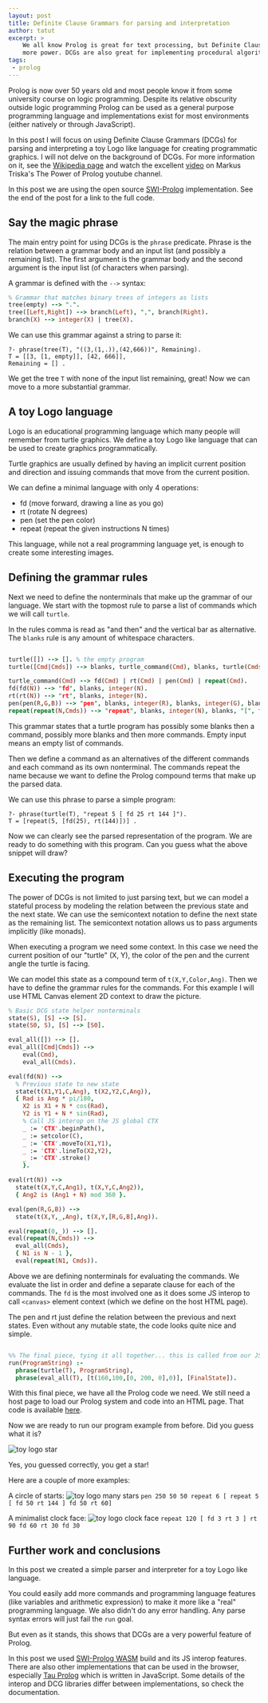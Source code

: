 ```yaml
---
layout: post
title: Definite Clause Grammars for parsing and interpretation
author: tatut
excerpt: >
    We all know Prolog is great for text processing, but Definite Clause Grammars (DCGs) have much
    more power. DCGs are also great for implementing procedural algorithms.
tags:
 - prolog
---
```


Prolog is now over 50 years old and most people know it from some university course on logic
programming. Despite its relative obscurity outside logic programming Prolog can be used as a
general purpose programming language and implementations exist for most environments (either
natively or through JavaScript).

In this post I will focus on using Definite Clause Grammars (DCGs) for parsing and interpreting a
toy Logo like language for creating programmatic graphics. I will not delve on the background of
DCGs. For more information on it, see the [Wikipedia page](https://en.wikipedia.org/wiki/Definite_clause_grammar)
and watch the excellent [video](https://www.youtube.com/watch?v=CvLsVfq6cks) on Markus Triska's
The Power of Prolog youtube channel.

In this post we are using the open source [SWI-Prolog](https://www.swi-prolog.org) implementation.
See the end of the post for a link to the full code.

## Say the magic phrase

The main entry point for using DCGs is the `phrase` predicate. Phrase is the relation between a
grammar body and an input list (and possibly a remaining list). The first argument is the grammar
body and the second argument is the input list (of characters when parsing).

A grammar is defined with the `-->` syntax:

```prolog
% Grammar that matches binary trees of integers as lists
tree(empty) --> ".".
tree([Left,Right]) --> branch(Left), ",", branch(Right).
branch(X) --> integer(X) | tree(X).
```

We can use this grammar against a string to parse it:
```
?- phrase(tree(T), "((3,(1,.)),(42,666))", Remaining).
T = [[3, [1, empty]], [42, 666]],
Remaining = [] .
```

We get the tree `T` with none of the input list remaining, great!
Now we can move to a more substantial grammar.

## A toy Logo language

Logo is an educational programming language which many people will remember from turtle graphics.
We define a toy Logo like language that can be used to create graphics programmatically.

Turtle graphics are usually defined by having an implicit current position and direction and issuing
commands that move from the current position.

We can define a minimal language with only 4 operations:
* fd (move forward, drawing a line as you go)
* rt (rotate N degrees)
* pen (set the pen color)
* repeat (repeat the given instructions N times)

This language, while not a real programming language yet, is enough to create some interesting images.

## Defining the grammar rules

Next we need to define the nonterminals that make up the grammar of our language.
We start with the topmost rule to parse a list of commands which we will call `turtle`.

In the rules comma is read as "and then" and the vertical bar as alternative.
The `blanks` rule is any amount of whitespace characters.

```prolog

turtle([]) --> []. % the empty program
turtle([Cmd|Cmds]) --> blanks, turtle_command(Cmd), blanks, turtle(Cmds).

turtle_command(Cmd) --> fd(Cmd) | rt(Cmd) | pen(Cmd) | repeat(Cmd).
fd(fd(N)) --> "fd", blanks, integer(N).
rt(rt(N)) --> "rt", blanks, integer(N).
pen(pen(R,G,B)) --> "pen", blanks, integer(R), blanks, integer(G), blanks, integer(B).
repeat(repeat(N,Cmds)) --> "repeat", blanks, integer(N), blanks, "[", turtle(Cmds), "]".

```

This grammar states that a turtle program has possibly some blanks then a command, possibly more
blanks and then more commands. Empty input means an empty list of commands.

Then we define a command as an alternatives of the different commands and each command as its own
nonterminal. The commands repeat the name because we want to define the Prolog compound terms that
make up the parsed data.

We can use this phrase to parse a simple program:
```
?- phrase(turtle(T), "repeat 5 [ fd 25 rt 144 ]").
T = [repeat(5, [fd(25), rt(144)])] .
```

Now we can clearly see the parsed representation of the program. We are ready to do something with
this program. Can you guess what the above snippet will draw?


## Executing the program

The power of DCGs is not limited to just parsing text, but we can model a stateful process by modeling
the relation between the previous state and the next state. We can use the semicontext notation to
define the next state as the remaining list. The semicontext notation allows us to pass arguments
implicitly (like monads).

When executing a program we need some context. In this case we need the current position of our
"turtle" (X, Y), the color of the pen and the current angle the turtle is facing.

We can model this state as a compound term of `t(X,Y,Color,Ang)`.
Then we have to define the grammar rules for the commands. For this example I will use HTML Canvas
element 2D context to draw the picture.

```prolog
% Basic DCG state helper nonterminals
state(S), [S] --> [S].
state(S0, S), [S] --> [S0].

eval_all([]) --> [].
eval_all([Cmd|Cmds]) -->
    eval(Cmd),
    eval_all(Cmds).

eval(fd(N)) -->
  % Previous state to new state
  state(t(X1,Y1,C,Ang), t(X2,Y2,C,Ang)),
  { Rad is Ang * pi/180,
    X2 is X1 + N * cos(Rad),
    Y2 is Y1 + N * sin(Rad),
    % Call JS interop on the JS global CTX
    _ := 'CTX'.beginPath(),
    _ := setcolor(C),
    _ := 'CTX'.moveTo(X1,Y1),
    _ := 'CTX'.lineTo(X2,Y2),
    _ := 'CTX'.stroke()
    }.

eval(rt(N)) -->
  state(t(X,Y,C,Ang1), t(X,Y,C,Ang2)),
  { Ang2 is (Ang1 + N) mod 360 }.

eval(pen(R,G,B)) -->
  state(t(X,Y,_,Ang), t(X,Y,[R,G,B],Ang)).

eval(repeat(0,_)) --> [].
eval(repeat(N,Cmds)) -->
  eval_all(Cmds),
  { N1 is N - 1 },
  eval(repeat(N1, Cmds)).
```

Above we are defining nonterminals for evaluating the commands. We evaluate the list in
order and define a separate clause for each of the commands. The `fd` is the most involved
one as it does some JS interop to call `<canvas>` element context (which we define on the
host HTML page).

The pen and rt just define the relation between the previous and next states. Even without
any mutable state, the code looks quite nice and simple.

```prolog

%% The final piece, tying it all together... this is called from our JS page
run(ProgramString) :-
  phrase(turtle(T), ProgramString),
  phrase(eval_all(T), [t(160,100,[0, 200, 0],0)], [FinalState]).
```

With this final piece, we have all the Prolog code we need. We still need a host page to
load our Prolog system and code into an HTML page. That code is available [here](https://gist.github.com/tatut/d947e2d62a5a6fbb07d150f3ecf78948).

Now we are ready to run our program example from before. Did you guess what it is?

![toy logo star](/img/2023-dcg/toy-logo-run1.gif)

Yes, you guessed correctly, you get a star!

Here are a couple of more examples:

A circle of starts:
![toy logo many stars](/img/2023-dcg/toy-logo-many-stars.png)
`pen 250 50 50 repeat 6 [ repeat 5 [ fd 50 rt 144 ] fd 50 rt 60]`

A minimalist clock face:
![toy logo clock face](/img/2023-dcg/toy-logo-clock-face.png)
`repeat 120 [ fd 3 rt 3 ] rt 90 fd 60 rt 30 fd 30`

## Further work and conclusions

In this post we created a simple parser and interpreter for a toy Logo like language.

You could easily add more commands and programming language features (like variables and
arithmetic expression) to make it more like a "real" programming language. We also didn't
do any error handling. Any parse syntax errors will just fail the `run` goal.

But even as it stands, this shows that DCGs are a very powerful feature of Prolog.

In this post we used [SWI-Prolog WASM](https://www.swi-prolog.org/pldoc/man?section=wasm) build and
its JS interop features. There are also other implementations that can be used in the browser,
especially [Tau Prolog](http://tau-prolog.org) which is written in JavaScript. Some details of the
interop and DCG libraries differ between implementations, so check the documentation.
